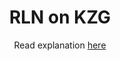 <h1 align="center">RLN on KZG</h1>
<p align="center">Read explanation <a href="https://github.com/Rate-Limiting-Nullifier/rln-circuits-v2/blob/main/docs/README.mdhttps://zkresear.ch/t/rln-on-kzg-polynomial-commitment-scheme-cross-posted/114">here</a></p>